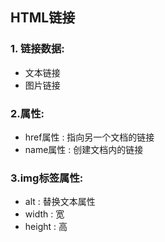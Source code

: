 ## HTML链接
### 1. 链接数据:
- 文本链接
- 图片链接
### 2.属性:
- href属性 : 指向另一个文档的链接
- name属性 : 创建文档内的链接
### 3.img标签属性:
- alt : 替换文本属性
- width : 宽
- height : 高